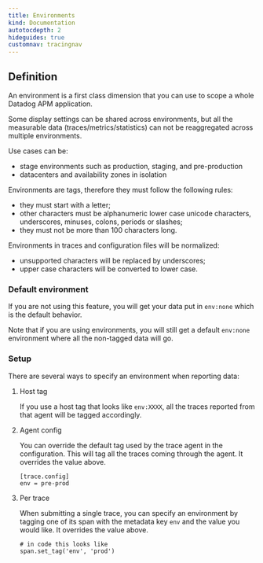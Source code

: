 ```yaml
---
title: Environments
kind: Documentation
autotocdepth: 2
hideguides: true
customnav: tracingnav
---
```

## Definition

An environment is a first class dimension that you can use to scope a whole Datadog APM application.

Some display settings can be shared across environments, but all the measurable data (traces/metrics/statistics) can not be reaggregated across multiple environments.

Use cases can be:

- stage environments such as production, staging, and pre-production
- datacenters and availability zones in isolation

Environments are tags, therefore they must follow the following rules:

- they must start with a letter;
- other characters must be alphanumeric lower case unicode characters, underscores, minuses, colons, periods or slashes;
- they must not be more than 100 characters long.

Environments in traces and configuration files will be normalized:

- unsupported characters will be replaced by underscores;
- upper case characters will be converted to lower case.


### Default environment

If you are not using this feature, you will get your data put in `env:none` which is the default behavior.

Note that if you are using environments, you will still get a default `env:none` environment where all the non-tagged data will go.

### Setup

There are several ways to specify an environment when reporting data:

1. Host tag

    If you use a host tag that looks like `env:XXXX`, all the traces reported from that agent will be tagged accordingly.

2. Agent config

    You can override the default tag used by the trace agent in the configuration. This will tag all the traces coming through the agent. It overrides the value above.

    ```
    [trace.config]
    env = pre-prod
    ```

3. Per trace

    When submitting a single trace, you can specify an environment by tagging one of its span with the metadata key `env` and the value you would like. It overrides the value above.

    ```
    # in code this looks like
    span.set_tag('env', 'prod')
    ```


